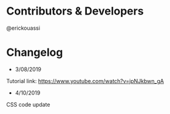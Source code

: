 # Contributors & Developers
@erickouassi

# Changelog

* 3/08/2019

Tutorial link: https://www.youtube.com/watch?v=jpNJkbwn_gA

* 4/10/2019

CSS code update
